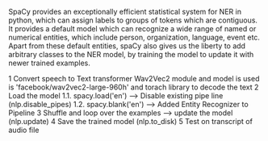 SpaCy provides an exceptionally efficient statistical system for NER in python, which can assign labels to groups of tokens which are contiguous. It provides a default model which can recognize a wide range of named or numerical entities, which include person, organization, language, event etc. Apart from these default entities, spaCy also gives us the liberty to add arbitrary classes to the NER model, by training the model to update it with newer trained examples.

1 Convert speech to Text transformer Wav2Vec2 module and model is used is 'facebook/wav2vec2-large-960h' and torach library to decode the text
2 Load the model 1.1. spacy.load('en') --> Disable existing pipe line (nlp.disable_pipes) 1.2. spacy.blank('en') --> Added Entity Recognizer to Pipeline
3 Shuffle and loop over the examples --> update the model (nlp.update)
4 Save the trained model (nlp.to_disk)
5 Test on transcript of audio file